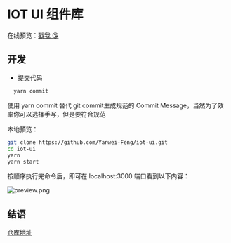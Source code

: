 # IOT UI 组件库
在线预览：[戳我 😘](https://github.com/Yanwei-Feng/iot-ui)

## 开发
 * 提交代码
 ```bash
   yarn commit
 ```
  使用 yarn commit 替代 git commit生成规范的 Commit Message，当然为了效率你可以选择手写，但是要符合规范

本地预览：

```bash
git clone https://github.com/Yanwei-Feng/iot-ui.git
cd iot-ui
yarn
yarn start
```

按顺序执行完命令后，即可在 localhost:3000 端口看到以下内容：

![preview.png](https://tva1.sinaimg.cn/large/007S8ZIlgy1gete7pnjdkj31j90u00yn.jpg)
## 结语

[仓库地址](https://github.com/Yanwei-Feng/iot-ui.git)
